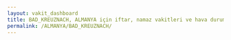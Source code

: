 ```yaml
---
layout: vakit_dashboard
title: BAD_KREUZNACH, ALMANYA için iftar, namaz vakitleri ve hava durumu - ilçe/eyalet seç
permalink: /ALMANYA/BAD_KREUZNACH/
---
```


<script type="text/javascript">
  var GLOBAL_COUNTRY = 'ALMANYA';
  var GLOBAL_CITY = 'BAD_KREUZNACH';
  var GLOBAL_STATE = '';
  var lat = 72;
  var lon = 21;
</script>
